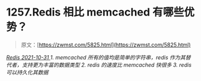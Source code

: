 <!--yml
category: 未分类
date: 0001-01-01 00:00:00
--->

# 1257.Redis 相比 memcached 有哪些优势？

> 原文：[https://zwmst.com/5825.html](https://zwmst.com/5825.html)

   [ *Redis* ](https://zwmst.com/redis)*[ <time datetime="2021-11-01T00:54:38+08:00"> 2021-10-31 </time> ](https://zwmst.com/5825.html)  1.  memcached 所有的值均是简单的字符串，redis 作为其替代者，支持更为丰富的数据类型
2.  redis 的速度比 memcached 快很多
3.  redis 可以持久化其数据*